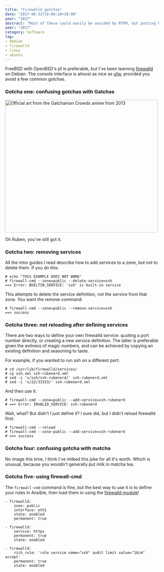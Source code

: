```yaml
---
title: "firewalld gotchas"
date: "2017-08-31T16:06:10+10:00"
year: "2017"
abstract: "Most of these could easily be avoided by RTFM, but putting here anyway."
year: "2017"
category: Software
tag:
- debian
- firewalld
- linux
- ubuntu
---
```

FreeBSD with OpenBSD's pf is preferable, but I've been learning [firewalld] on Debian. The console interface is almost as nice as [ufw], provided you avoid a few common gotchas.

### Gotcha one: confusing gotchas with Gatchas

<p><img src="https://rubenerd.com/files/2017/gatchaman-crowds@1x.jpg" srcset="https://rubenerd.com/files/2017/gatchaman-crowds@1x.jpg 1x, https://rubenerd.com/files/2017/gatchaman-crowds@2x.jpg 2x" alt="Official art from the Gatchaman Crowds anime from 2013" style="width:500px; height:435px;" /></p>

Oh Ruben, you've still got it.

### Gotcha two: removing services

All the intro guides I read describe how to add services to a zone, but not to delete them. If you do this:

    # echo "THIS EXAMPLE DOES NOT WORK"
    # firewall-cmd --zone=public --delete-service=ssh
    ==> Error: BUILTIN_SERVICE: 'ssh' is built-in service

This attempts to delete the service definition, not the service from that zone. You want the remove command:

    # firewall-cmd --zone=public --remove-service=ssh
    ==> success

### Gotcha three: not reloading after defining services

There are two ways to define your own firewalld service: quoting a port number directly, or creating a new service definition. The latter is preferable given the evilness of magic numbers, and can be achieved by copying an existing definition and seasoning to taste.

For example, if you wanted to run ssh on a different port:

    # cd /usr/lib/firewalld/services/
    # cp ssh.xml ssh-rubenerd.xml
    # sed -i 's/ssh/ssh-rubenerd/' ssh-rubenerd.xml
    # sed -i 's/22/33333/' ssh-rubenerd.xml

And then use it:

    # firewall-cmd --zone=public --add-service=ssh-rubenerd
    # ==> Error: INVALID_SERVICE: ssh-rubenerd

Wait, what? But didn't I just define it? I sure did, but I didn't reload firewalld first:

    # firewall-cmd --reload
    # firewall-cmd --zone-public --add-service=ssh-rubenerd
    # ==> success

### Gotcha four: confusing gotcha with matcha

No image this time, I think I've milked this joke for all it's worth. Which is unusual, because you wouldn't generally put milk in matcha tea.

### Gotcha five: using firewall-cmd

The `firewall-cmd` command is fine, but the best way to use it is to define your rules in Ansible, then load them in using the [firewalld module]!

    - firewalld:
        zone: public
        interface: eth1
        state: enabled
        permanent: true
     
    - firewalld:
        service: https
        permanent: true
        state: enabled
    
    - firewalld:
        rich_rule: 'rule service name="ssh" audit limit value="10/m" accept'
        permanent: true
        state: enabled

[ufw]: https://wiki.ubuntu.com/UncomplicatedFirewall
[firewalld]: http://www.firewalld.org
[firewalld module]: http://docs.ansible.com/ansible/latest/firewalld_module.html

